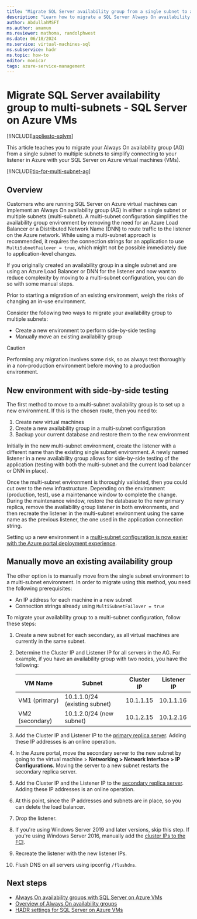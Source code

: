 ```yaml
---
title: "Migrate SQL Server availability group from a single subnet to a multi-subnet"
description: "Learn how to migrate a SQL Server Always On availability group from a single subnet to a multiple subnet (multi-subnet) environment)."
author: AbdullahMSFT
ms.author: amamun
ms.reviewer: mathoma, randolphwest
ms.date: 06/18/2024
ms.service: virtual-machines-sql
ms.subservice: hadr
ms.topic: how-to
editor: monicar
tags: azure-service-management
---
```


# Migrate SQL Server availability group to multi-subnets - SQL Server on Azure VMs

[!INCLUDE[appliesto-sqlvm](../../includes/appliesto-sqlvm.md)]

This article teaches you to migrate your Always On availability group (AG) from a single subnet to multiple subnets to simplify connecting to your listener in Azure with your SQL Server on Azure virtual machines (VMs).  

[!INCLUDE[tip-for-multi-subnet-ag](../../includes/virtual-machines-ag-listener-multi-subnet.md)]

## Overview 

Customers who are running SQL Server on Azure virtual machines can implement an Always On availability group (AG) in either a single subnet or multiple subnets (multi-subnet). A multi-subnet configuration simplifies the availability group environment by removing the need for an Azure Load Balancer or a Distributed Network Name (DNN) to route traffic to the listener on the Azure network. While using a multi-subnet approach is recommended, it requires the connection strings for an application to use `MultiSubnetFailover = true`, which might not be possible immediately due to application-level changes.

If you originally created an availability group in a single subnet and are using an Azure Load Balancer or DNN for the listener and now want to reduce complexity by moving to a multi-subnet configuration, you can do so with some manual steps.

Prior to starting a migration of an existing environment, weigh the risks of changing an in-use environment. 

Consider the following two ways to migrate your availability group to multiple subnets: 

- Create a new environment to perform side-by-side testing
- Manually move an existing availability group

> [!CAUTION]
> Performing any migration involves some risk, so as always test thoroughly in a non-production environment before moving to a production environment.


## New environment with side-by-side testing

The first method to move to a multi-subnet availability group is to set up a new environment. If this is the chosen route, then you need to: 

1. Create new virtual machines
1. Create a new availability group in a multi-subnet configuration
1. Backup your current database and restore them to the new environment

Initially in the new multi-subnet environment, create the listener with a different name than the existing single subnet environment. A newly named listener in a new availability group allows for side-by-side testing of the application (testing with both the multi-subnet and the current load balancer or DNN in place).

Once the multi-subnet environment is thoroughly validated, then you could cut over to the new infrastructure. Depending on the environment (production, test), use a maintenance window to complete the change. During the maintenance window, restore the database to the new primary replica, remove the availability group listener in both environments, and then recreate the listener in the multi-subnet environment using the same name as the previous listener, the one used in the application connection string. 

Setting up a new environment in a [multi-subnet configuration is now easier with the Azure portal deployment experience](availability-group-azure-portal-configure.md).

## Manually move an existing availability group

The other option is to manually move from the single subnet environment to a multi-subnet environment. In order to migrate using this method, you need the following prerequisites: 

- An IP address for each machine in a new subnet
- Connection strings already using `MultiSubnetFailover = true`

To migrate your availability group to a multi-subnet configuration, follow these steps: 

1. Create a new subnet for each secondary, as all virtual machines are currently in the same subnet.

1. Determine the Cluster IP and Listener IP for all servers in the AG. For example, if you have an availability group with two nodes, you have the following:

    | VM Name | Subnet | Cluster IP | Listener IP |
    |----- |----- |----- |----- |
    | VM1 (primary) | 10.1.1.0/24 (existing subnet) | 10.1.1.15 | 10.1.1.16 |
    | VM2 (secondary) | 10.1.2.0/24 (new subnet) | 10.1.2.15 | 10.1.2.16 |

1. Add the Cluster IP and Listener IP to the [primary replica server](availability-group-manually-configure-prerequisites-tutorial-multi-subnet.md?#add-secondary-ips-to-sql-server-vms). Adding these IP addresses is an online operation.

1. In the Azure portal, move the secondary server to the new subnet by going to the virtual machine > **Networking > Network Interface > IP Configurations**. Moving the server to a new subnet restarts the secondary replica server.

1. Add the Cluster IP and the Listener IP to the [secondary replica server](availability-group-manually-configure-prerequisites-tutorial-multi-subnet.md?#add-secondary-ips-to-sql-server-vms). Adding these IP addresses is an online operation.

1. At this point, since the IP addresses and subnets are in place, so you can delete the load balancer.

1. Drop the listener. 

1. If you're using Windows Server 2019 and later versions, skip this step. If you're using Windows Server 2016, manually add the [cluster IPs to the FCI](availability-group-manually-configure-tutorial-multi-subnet.md?#set-the-failover-cluster-ip-address).

1. Recreate the listener with the new listener IPs.

1. Flush DNS on all servers using ipconfig `/flushdns`.

## Next steps

- [Always On availability groups with SQL Server on Azure VMs](availability-group-overview.md)
- [Overview of Always On availability groups](/sql/database-engine/availability-groups/windows/overview-of-always-on-availability-groups-sql-server)
- [HADR settings for SQL Server on Azure VMs](hadr-cluster-best-practices.md)
